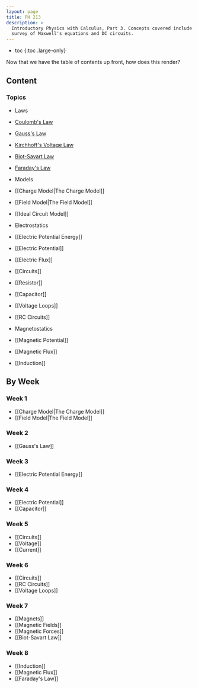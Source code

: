 ```yaml
---
layout: page
title: PH 213
description: >
  Introductory Physics with Calculus, Part 3. Concepts covered include a brief
  survey of Maxwell's equations and DC circuits.
---
```


* toc
{:toc .large-only}

Now that we have the table of contents up front, how does this render?

## Content

### Topics

- Laws
 - [Coulomb's Law](/physics/Coulombs-Law)
 - [Gauss's Law](/physics/Gauss-Law)
 - [Kirchhoff's Voltage Law](/physics/Kirchhoff-Law)
 - [Biot-Savart Law](Biot-Savart-Law)
 - [Faraday's Law](Faradays-Law)


- Models
 - [[Charge Model|The Charge Model]]
 - [[Field Model|The Field Model]]
 - [[Ideal Circuit Model]]


- Electrostatics
 - [[Electric Potential Energy]]
 - [[Electric Potential]]
 - [[Electric Flux]]


- [[Circuits]]
 - [[Resistor]]
 - [[Capacitor]]
 - [[Voltage Loops]]
 - [[RC Circuits]]

- Magnetostatics
 - [[Magnetic Potential]]
 - [[Magnetic Flux]]
 - [[Induction]]


## By Week

### Week 1

- [[Charge Model|The Charge Model]]
- [[Field Model|The Field Model]]

### Week 2

- [[Gauss's Law]]

### Week 3

- [[Electric Potential Energy]]

### Week 4

- [[Electric Potential]]
- [[Capacitor]]

### Week 5

- [[Circuits]]
- [[Voltage]]
- [[Current]]

### Week 6

- [[Circuits]]
 - [[RC Circuits]]
- [[Voltage Loops]]

### Week 7

- [[Magnets]]
 - [[Magnetic Fields]]
 - [[Magnetic Forces]]
 - [[Biot-Savart Law]]

### Week 8

- [[Induction]]
- [[Magnetic Flux]]
- [[Faraday's Law]]
